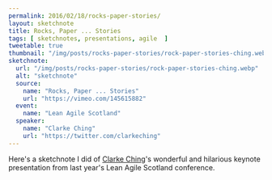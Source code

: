 ```yaml
---
permalink: 2016/02/18/rocks-paper-stories/
layout: sketchnote
title: Rocks, Paper ... Stories
tags: [ sketchnotes, presentations, agile  ]
tweetable: true
thumbnail: "/img/posts/rocks-paper-stories/rock-paper-stories-ching.webp"
sketchnote:
  url: "/img/posts/rocks-paper-stories/rock-paper-stories-ching.webp"
  alt: "sketchnote"
  source:
    name: "Rocks, Paper ... Stories"
    url: "https://vimeo.com/145615882"
  event:
    name: "Lean Agile Scotland"
  speaker:
    name: "Clarke Ching"
    url: "https://twitter.com/clarkeching"
---
```


Here's a sketchnote I did of <a href="https://twitter.com/clarkeching" >Clarke Ching</a>'s 
wonderful and hilarious keynote presentation from last year's Lean 
Agile Scotland conference.
